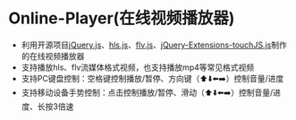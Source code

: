 # Online-Player(在线视频播放器)
* 利用开源项目[jQuery.js](https://github.com/jquery/jquery)、[hls.js](https://github.com/video-dev/hls.js)、[flv.js](https://github.com/bilibili/flv.js)、[jQuery-Extensions-touchJS.js](https://greasyfork.org/zh-CN/scripts/454450)制作的在线视频播放器
* 支持播放hls、flv流媒体格式视频，也支持播放mp4等常见格式视频
* 支持PC键盘控制：空格键控制播放/暂停、方向键（⬆️⬇️⬅️➡️）控制音量/进度
* 支持移动设备手势控制：点击控制播放/暂停、滑动（⬆️⬇️⬅️➡️）控制音量/进度、长按3倍速
